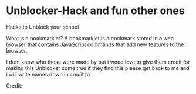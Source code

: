 # Unblocker-Hack and fun other ones
Hacks to Unblock your school

What is a bookmarklet?
A bookmarklet is a bookmark stored in a web browser that contains JavaScript commands that add new features to the browser.

I dont know who these were made by but i woud love to give them credit for making this Unblocker come true if they find this please get back to me and i will write names down in credit to


Credit:
